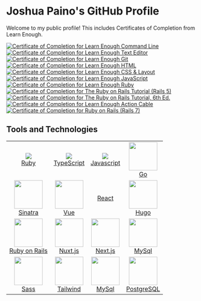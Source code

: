 ### <h1>Joshua Paino's GitHub Profile </h1>

Welcome to my public profile! This includes Certificates of Completion from Learn Enough.


<a href="https://www.learnenough.com/certificates/2d76444a"><img src="https://www.learnenough.com/certificates/2d76444a/command-line-tutorial.svg" alt="Certificate of Completion for Learn Enough Command Line"></a><a href="https://www.learnenough.com/certificates/2d76444a"><img src="https://www.learnenough.com/certificates/2d76444a/text-editor-tutorial.svg" alt="Certificate of Completion for Learn Enough Text Editor"></a><a href="https://www.learnenough.com/certificates/2d76444a"><img src="https://www.learnenough.com/certificates/2d76444a/git-tutorial.svg" alt="Certificate of Completion for Learn Enough Git"></a><a href="https://www.learnenough.com/certificates/2d76444a"><img src="https://www.learnenough.com/certificates/2d76444a/html-tutorial.svg" alt="Certificate of Completion for Learn Enough HTML"></a><a href="https://www.learnenough.com/certificates/2d76444a"><img src="https://www.learnenough.com/certificates/2d76444a/css-and-layout-tutorial.svg" alt="Certificate of Completion for Learn Enough CSS &amp; Layout"></a><a href="https://www.learnenough.com/certificates/2d76444a"><img src="https://www.learnenough.com/certificates/2d76444a/javascript-tutorial.svg" alt="Certificate of Completion for Learn Enough JavaScript"></a><a href="https://www.learnenough.com/certificates/2d76444a"><img src="https://www.learnenough.com/certificates/2d76444a/ruby-tutorial.svg" alt="Certificate of Completion for Learn Enough Ruby"></a><a href="https://www.learnenough.com/certificates/2d76444a"><img src="https://www.learnenough.com/certificates/2d76444a/ruby-on-rails-4th-edition-tutorial.svg" alt="Certificate of Completion for The Ruby on Rails Tutorial (Rails 5)"></a><a href="https://www.learnenough.com/certificates/2d76444a"><img src="https://www.learnenough.com/certificates/2d76444a/ruby-on-rails-6th-edition-tutorial.svg" alt="Certificate of Completion for The Ruby on Rails Tutorial, 6th Ed."></a><a href="https://www.learnenough.com/certificates/2d76444a"><img src="https://www.learnenough.com/certificates/2d76444a/action-cable-tutorial.svg" alt="Certificate of Completion for Learn Enough Action Cable"></a><a href="https://www.learnenough.com/certificates/2d76444a"><img src="https://www.learnenough.com/certificates/2d76444a/ruby-on-rails-7th-edition-tutorial.svg" alt="Certificate of Completion for Ruby on Rails (Rails 7)"></a>


## <h2> Tools and Technologies </h2>

<table cellspacing="5" cellpadding="5" width="100%" >
  <tbody>
    <tr>
      <td align="center" >
        <a href="https://ruby-doc.org/" rel="nofollow" >
          <img src="https://user-images.githubusercontent.com/113197678/193891219-44f8f2ea-f1ac-4e40-a14b-03fdc88c4185.png" style="max-width: 100%;"><br >Ruby
        </a>
      </td>
      <td align="center">
        <a href="https://typescriptlang.org" rel="nofollow">
          <img src="https://user-images.githubusercontent.com/113197678/193891720-11a536aa-8574-4828-bb02-7e7a2f70d141.png" style="max-width: 100%;" ><br>TypeScript
        </a>
      </td>
      <td align="center">
        <a href="https://www.javascript.com/" rel="nofollow" clas>
          <img src="https://user-images.githubusercontent.com/113197678/193899259-1beef4a3-6ad6-43c0-94bf-7b435f739206.png" style="max-width: 100%;" ><br>Javascript
        </a>
      </td>
      <td align="center">
        <a href="https://go.dev/" rel="nofollow">
          <img src="https://user-images.githubusercontent.com/113197678/193902621-b69359e3-1116-47f2-a9d8-98b5f8a77c47.png" height="75px" style="max-width: 100%;" ><br >Go
        </a>
      </td>
    </tr>
    <tr>
      <td align="center">
        <a href="https://sinatrarb.com/" rel="nofollow" >
          <img src="https://user-images.githubusercontent.com/113197678/193901452-0e9881a3-04d7-49dd-bafe-47e9a6fd1a45.png" height="75px" style="max-width: 100%;" ><br>Sinatra
        </a>
      </td>
      <td align="center">
        <a href="https://vuejs.org/" rel="nofollow" >
          <img src="https://user-images.githubusercontent.com/113197678/193903266-0d57095c-0c13-470f-9b61-e4375cebb1f0.png" height="75px" style="max-width: 100%;" ><br >Vue
        </a>
      </td>
       <td align="center">
        <a href="https://reactjs.org" rel="nofollow" clas>
          <img src="" style="max-width: 100%;" ><br>React
        </a>
      </td>
      <td align="center">
        <a href="https://gohugo.io/" rel="nofollow" >
          <img src="" height="75px" style="max-width: 100%;" ><br>Hugo
        </a>
      </td>
    </tr>
    <tr>
      <td align="center">
        <a href="https://rubyonrails.org/" rel="nofollow">
          <img src="" height="75px" style="max-width: 100%;"><br>Ruby on Rails
        </a>
      </td>
      <td align="center">
        <a href="https://nuxtjs.org/" rel="nofollow">
          <img src="" height="75px" style="max-width: 100%;" ><br>Nuxt.js
        </a>
      </td>
      <td align="center" >
        <a href="https://nextjs.org/" rel="nofollow" >
          <img src="" height="75px" style="max-width: 100%;" ><br>Next.js
        </a>
      </td>
      <td align="center">
        <a href="https://www.mysql.com/" target="_blank">
          <img src="" height="75px" style="max-width: 100%;"><br>MySql
        </a>
      </td>
    </tr>
     <tr>
      <td align="center">
        <a href="https://sass-lang.com/" rel="nofollow" >
          <img src="" height="75px" style="max-width: 100%;" ><br >Sass
        </a>
      </td>
      <td align="center">
        <a href="https://tailwindcss.com/" rel="nofollow" >
          <img src="" height="75px" style="max-width: 100%;" ><br>Tailwind
        </a>
      </td>
     <td align="center">
        <a href="https://www.mysql.com/" target="_blank">
          <img src="" height="75px" style="max-width: 100%;"><br>MySql
        </a>
      </td>
      <td align="center">
        <a href="https://www.postgresql.org/" rel="nofollow" >
          <img src="" height="75px" style="max-width: 100%;"><br >PostgreSQL
        </a>
      </td>
    </tr>
  </tbody>
</table>

